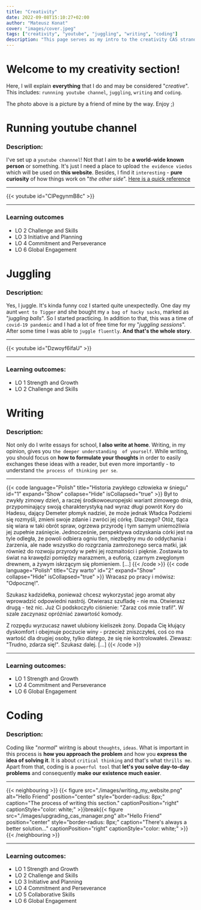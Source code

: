 ```yaml
---
title: "Creativity"
date: 2022-09-08T15:10:27+02:00
author: "Mateusz Konat"
cover: "images/cover.jpeg"
tags: ["creativity", "youtube", "juggling", "writing", "coding"]
description: "This page serves as my intro to the creativity CAS strand."
---
```


# Welcome to my creativity section!
Here, I will explain **everything** that I do and may be considered "_creative_". This includes: `runnning youtube channel`, `juggling`, `writing` and `coding`.

The photo above is a picture by a friend of mine by the way. Enjoy ;)

# Running youtube channel
### Description:
I've set up a `youtube channnel`! Not that I aim to be **a world-wide known person** or something. It's just I need a place to upload `the evidence viedos` which will be used on **this website**. Besides, I find it `interesting` - **pure curiosity** of how things work on "_the other side_". [Here is a quick reference](https://www.youtube.com/channel/UCaFx3UdgaiBVbJQBZsR9x-Q)

***
{{< youtube id="CIPegynmB8c" >}}
***

### Learning outcomes
- LO 2 Challenge and Skills
- LO 3 Initiative and Planning
- LO 4 Commitment and Perseverance
- LO 6 Global Engagement

# Juggling
### Description:
Yes, I juggle. It's kinda funny coz I started quite unexpectedly. One day my aunt `went to Tigger` and she bought my `a bag of hacky sacks`, marked as "_juggling balls_". So I started practicing. In addition to that, this was a time of `covid-19 pandemic` and I had a lot of free time for my "_juggling sessions_". After some time I was able to `juggle fluently`. **And that's the whole story**.

***
{{< youtube id="Dzwoyf6ifaU" >}}
***

### Learning outcomes:
- LO 1 Strength and Growth
- LO 2 Challenge and Skills

# Writing
### Description:
Not only do I write essays for school, **I also write at home**. Writing, in my opinion, gives you `the deeper understanding  of yourself`. While writing, you should focus on **how to formulate your thoughts** in order to easily exchanges these ideas with a reader, but even more importantly - to understand `the process of thinking per se`.

***
{{< code language="Polish" title="Historia zwykłego człowieka w śniegu" id="1" expand="Show" collapse="Hide" isCollapsed="true" >}}
Był to zwykły zimowy dzień, a raczej środkowoeuropejski wariant zimowego dnia, przypominający swoją 
charakterystyką nad wyraz długi powrót Kory do Hadesu, dający Demeter płomyk nadziei, że może jednak 
Władca Podziemi się rozmyśli, zmieni swoje zdanie i zwróci jej córkę. Dlaczego? Otóż, tląca się wiara w 
taki obrót spraw, ogrzewa przyrodę i tym samym uniemożliwia jej zupełnie zaśnięcie. Jednocześnie, 
perspektywa odzyskania córki jest na tyle odległa, że powoli odbiera ogniu tlen, niezbędny mu do 
oddychania i żarzenia, ale nade wszystko do rozgrzania zamrożonego serca matki, jak również do rozwoju 
przyrody w pełni jej rozmaitości i pięknie. Zostawia to świat na krawędzi pomiędzy marazmem, a euforią, 
czarnym zwęglonym drewnem, a żywym iskrzącym się płomieniem. [...] 
{{< /code >}}
{{< code language="Polish" title="Czy warto" id="2" expand="Show" collapse="Hide" isCollapsed="true" >}}
Wracasz po pracy i mówisz: "Odpocznę!".  

Szukasz kadzidełka, ponieważ chcesz wykorzystać jego aromat aby wprowadzić odpowiedni nastrój. Otwierasz 
szufladę - nie ma. Otwierasz drugą - też nic. Już Ci podskoczyło ciśnienie: "Zaraz coś mnie trafi!". W 
szale zaczynasz opróżniać zawartość komody.  

Z rozpędu wyrzucasz nawet ulubiony kieliszek żony. Dopada Cię kłujący dyskomfort i obejmuje poczucie 
winy - przecież zniszczyłeś, coś co ma wartość dla drugiej osoby, tylko dlatego, że się nie 
kontrolowałeś. Zlewasz: "Trudno, zdarza się!". Szukasz dalej. [...] 
{{< /code >}}
***

### Learning outcomes:
- LO 1 Strength and Growth
- LO 4 Commitment and Perseverance
- LO 6 Global Engagement

# Coding
### Description:
Coding like "_normal_" wiritng is about `thoughts`, `ideas`. What is important in this process is **how you approach the problem** and how you **express the idea of solving it**. It is about `critical thinking` and that's what `thrills me`. Apart from that, coding is a `powerful tool` that **let's you solve day-to-day problems** and consequently **make our existence much easier**.

***
{{< neighbouring >}}
{{< figure src="./images/writing_my_website.png" alt="Hello Friend" position="center" style="border-radius: 8px;" caption="The process of writing this section." captionPosition="right" captionStyle="color: white;" >}}break{{< figure src="./images/upgrading_cas_manager.png" alt="Hello Friend" position="center" style="border-radius: 8px;" caption="There's always a better solution..." captionPosition="right" captionStyle="color: white;" >}}
{{< /neighbouring >}}
***

### Learning outcomes:
- LO 1 Strength and Growth
- LO 2 Challenge and Skills
- LO 3 Initiative and Planning
- LO 4 Commitment and Perseverance
- LO 5 Collaborative Skills
- LO 6 Global Engagement
